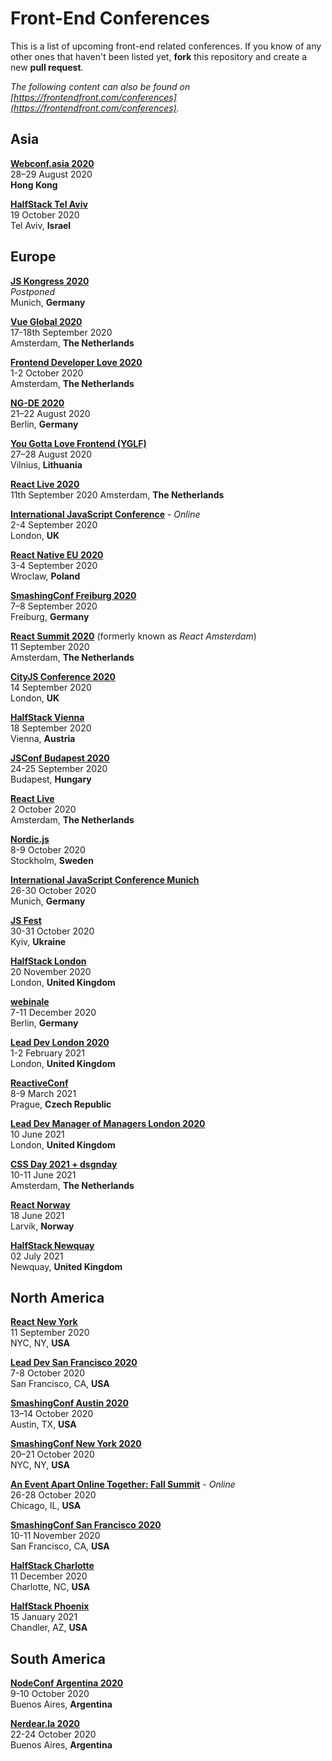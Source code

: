 # Front-End Conferences

This is a list of upcoming front-end related conferences. If you know of any other ones that haven't been listed yet, **fork** this repository and create a new **pull request**.

*The following content can also be found on [https://frontendfront.com/conferences](https://frontendfront.com/conferences).*

## Asia

[**Webconf.asia 2020**](https://webconf.asia/)  
28–29 August 2020  
**Hong Kong**

[**HalfStack Tel Aviv**](https://www.halfstackconf.com/telaviv/)  
19 October 2020  
Tel Aviv, **Israel**

## Europe

[**JS Kongress 2020**](https://js-kongress.com/)  
*Postponed*  
Munich, **Germany**

[**Vue Global 2020**](https://www.vuejs.amsterdam/)  
17-18th September 2020  
Amsterdam, **The Netherlands**

[**Frontend Developer Love 2020**](https://www.frontenddeveloperlove.com/)  
1-2 October 2020  
Amsterdam, **The Netherlands**

[**NG-DE 2020**](https://ng-de.org/)  
21–22 August 2020  
Berlin, **Germany**

[**You Gotta Love Frontend (YGLF)**](https://lithuania.yglfconf.com)  
27–28 August 2020  
Vilnius, **Lithuania**

[**React Live 2020**](https://www.reactlive.nl/)  
11th September 2020
Amsterdam, **The Netherlands**

[**International JavaScript Conference**](https://javascript-conference.com/) - *Online*  
2-4 September 2020  
London, **UK**

[**React Native EU 2020**](https://www.react-native.eu/)  
3-4 September 2020  
Wroclaw, **Poland**

[**SmashingConf Freiburg 2020**](https://smashingconf.com/freiburg-2020/)  
7–8 September 2020  
Freiburg, **Germany**

[**React Summit 2020**](https://reactsummit.com/) (formerly known as *React Amsterdam*)  
11 September 2020  
Amsterdam, **The Netherlands**

[**CityJS Conference 2020**](https://www.cityjsconf.org/)  
14 September 2020  
London, **UK**

[**HalfStack Vienna**](https://www.halfstackconf.com/vienna/)  
18 September 2020  
Vienna, **Austria**

[**JSConf Budapest 2020**](https://jsconfbp.com/)  
24-25 September 2020  
Budapest, **Hungary**

[**React Live**](https://reactlive.nl/)  
2 October 2020  
Amsterdam, **The Netherlands**

[**Nordic.js**](https://nordicjs.com/)  
8-9 October 2020  
Stockholm, **Sweden**

[**International JavaScript Conference Munich**](https://javascript-conference.com/munich/)  
26-30 October 2020  
Munich, **Germany**

[**JS Fest**](https://jsfest.com.ua/indexe.html)  
30-31 October 2020  
Kyiv, **Ukraine**

[**HalfStack London**](https://www.halfstackconf.com/london/)  
20 November 2020  
London, **United Kingdom**

[**webinale**](https://webinale.de/)  
7-11 December 2020  
Berlin, **Germany**

[**Lead Dev London 2020**](https://london2020.theleaddeveloper.com/)  
1-2 February 2021  
London, **United Kingdom**

[**ReactiveConf**](https://reactiveconf.com/)  
8-9 March 2021  
Prague, **Czech Republic**

[**Lead Dev Manager of Managers London 2020**](https://managerofmanagerslondon2020.theleaddeveloper.com/)  
10 June 2021  
London, **United Kingdom**

[**CSS Day 2021 + dsgnday**](https://cssday.nl/)  
10-11 June 2021  
Amsterdam, **The Netherlands**

[**React Norway**](https://reactnorway.com/)  
18 June 2021  
Larvik, **Norway**

[**HalfStack Newquay**](https://www.halfstackconf.com/newquay/)  
02 July 2021  
Newquay, **United Kingdom**

## North America

[**React New York**](https://reactnewyork.com/)  
11 September 2020  
NYC, NY, **USA**

[**Lead Dev San Francisco 2020**](https://sanfrancisco2020.theleaddeveloper.com/)  
7-8 October 2020  
San Francisco, CA, **USA**

[**SmashingConf Austin 2020**](https://smashingconf.com/austin-2020/)  
13–14 October 2020  
Austin, TX, **USA**

[**SmashingConf New York 2020**](https://smashingconf.com/ny-2020/)  
20–21 October 2020  
NYC, NY, **USA**

[**An Event Apart Online Together: Fall Summit**](https://aneventapart.com/event/online-1020) - *Online*  
26-28 October 2020  
Chicago, IL, **USA**

[**SmashingConf San Francisco 2020**](https://smashingconf.com/sf-2020/)  
10-11 November 2020  
San Francisco, CA, **USA**

[**HalfStack Charlotte**](https://www.halfstackconf.com/charlotte/)  
11 December 2020  
Charlotte, NC, **USA**

[**HalfStack Phoenix**](https://www.halfstackconf.com/phoenix/)  
15 January 2021  
Chandler, AZ, **USA**


## South America

[**NodeConf Argentina 2020**](https://2020.nodeconfar.com)  
9-10 October 2020  
Buenos Aires, **Argentina**

[**Nerdear.la 2020**](https://nerdear.la/)  
22-24 October 2020  
Buenos Aires, **Argentina**
